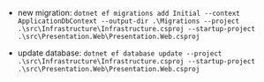 ﻿- new migration: 
`dotnet ef migrations add Initial --context ApplicationDbContext --output-dir .\Migrations --project .\src\Infrastructure\Infrastructure.csproj --startup-project .\src\Presentation.Web\Presentation.Web.csproj`

- update database: 
`dotnet ef database update --project .\src\Infrastructure\Infrastructure.csproj --startup-project .\src\Presentation.Web\Presentation.Web.csproj`